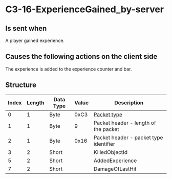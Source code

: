 # C3-16-ExperienceGained_by-server

## Is sent when

A player gained experience.

## Causes the following actions on the client side

The experience is added to the experience counter and bar.

## Structure

| Index | Length | Data Type | Value | Description |
|-------|--------|-----------|-------|-------------|
| 0 | 1 |   Byte   | 0xC3  | [Packet type](PacketTypes.md) |
| 1 | 1 |    Byte   |   9   | Packet header - length of the packet |
| 2 | 1 |    Byte   | 0x16  | Packet header - packet type identifier |
| 3 | 2 | Short |  | KilledObjectId |
| 5 | 2 | Short |  | AddedExperience |
| 7 | 2 | Short |  | DamageOfLastHit |